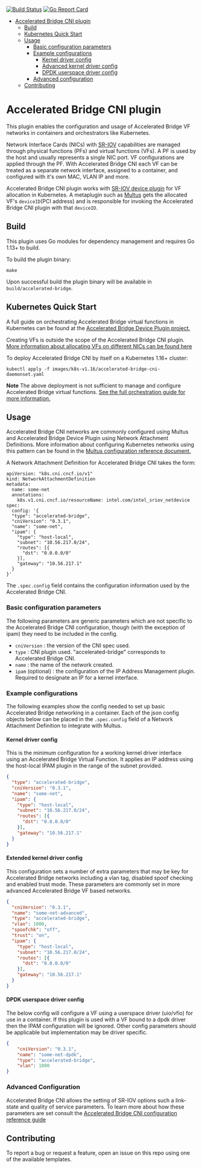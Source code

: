 [![Build Status](https://travis-ci.org/mellanox/accelerated-bridge-cni.svg?branch=master)](https://travis-ci.org/mellanox/accelerated-bridge-cni) [![Go Report Card](https://goreportcard.com/badge/github.com/mellanox/accelerated-bridge-cni)](https://goreportcard.com/report/github.com/mellanox/accelerated-bridge-cni)

   * [Accelerated Bridge CNI plugin](#accelerated-bridge-cni-plugin)
      * [Build](#build)
      * [Kubernetes Quick Start](#kubernetes-quick-start)
      * [Usage](#usage)
         * [Basic configuration parameters](#basic-configuration-parameters)
         * [Example configurations](#example-configurations)
            * [Kernel driver config](#kernel-driver-config)
            * [Advanced kernel driver config](#advanced-kernel-driver-config)
            * [DPDK userspace driver config](#dpdk-userspace-driver-config)
         * [Advanced configuration](#advanced-configuration)
      * [Contributing](#contributing)

# Accelerated Bridge CNI plugin
This plugin enables the configuration and usage of Accelerated Bridge VF networks in containers and orchestrators like Kubernetes.

Network Interface Cards (NICs) with [SR-IOV](http://blog.scottlowe.org/2009/12/02/what-is-sr-iov/) capabilities are managed through physical functions (PFs) and virtual functions (VFs). A PF is used by the host and usually represents a single NIC port. VF configurations are applied through the PF. With Accelerated Bridge CNI each VF can be treated as a separate network interface, assigned to a container, and configured with it's own MAC, VLAN IP and more.

Accelerated Bridge CNI plugin works with [SR-IOV device plugin](https://github.com/intel/sriov-network-device-plugin) for VF allocation in Kubernetes. A metaplugin such as [Multus](https://github.com/intel/multus-cni) gets the allocated VF's `deviceID`(PCI address) and is responsible for invoking the Accelerated Bridge CNI plugin with that `deviceID`.

## Build

This plugin uses Go modules for dependency management and requires Go 1.13+ to build.

To build the plugin binary:

``
make
``

Upon successful build the plugin binary will be available in `build/accelerated-bridge`.

## Kubernetes Quick Start
A full guide on orchestrating Accelerated Bridge virtual functions in Kubernetes can be found at the [Accelerated Bridge Device Plugin project.](https://github.com/intel/sriov-network-device-plugin#quick-start)

Creating VFs is outside the scope of the Accelerated Bridge CNI plugin. [More information about allocating VFs on different NICs can be found here](https://github.com/intel/sriov-network-device-plugin/blob/master/docs/vf-setup.md)

To deploy Accelerated Bridge CNI by itself on a Kubernetes 1.16+ cluster:

`kubectl apply -f images/k8s-v1.16/accelerated-bridge-cni-daemonset.yaml`

**Note** The above deployment is not sufficient to manage and configure Accelerated Bridge virtual functions. [See the full orchestration guide for more information.](https://github.com/intel/sriov-network-device-plugin#sr-iov-network-device-plugin)


## Usage
Accelerated Bridge CNI networks are commonly configured using Multus and Accelerated Bridge Device Plugin using Network Attachment Definitions. More information about configuring Kubernetes networks using this pattern can be found in the [Multus configuration reference document.](https://intel.github.io/multus-cni/doc/configuration.html)

A Network Attachment Definition for Accelerated Bridge CNI takes the form:

```
apiVersion: "k8s.cni.cncf.io/v1"
kind: NetworkAttachmentDefinition
metadata:
  name: some-net
  annotations:
    k8s.v1.cni.cncf.io/resourceName: intel.com/intel_sriov_netdevice
spec:
  config: '{
  "type": "accelerated-bridge",
  "cniVersion": "0.3.1",
  "name": "some-net",
  "ipam": {
    "type": "host-local",
    "subnet": "10.56.217.0/24",
    "routes": [{
      "dst": "0.0.0.0/0"
    }],
    "gateway": "10.56.217.1"
  }
}'
```

The `.spec.config` field contains the configuration information used by the Accelerated Bridge CNI.

### Basic configuration parameters

The following parameters are generic parameters which are not specific to the Accelerated Bridge CNI configuration, though (with the exception of ipam) they need to be included in the config.

* `cniVersion` : the version of the CNI spec used.
* `type` : CNI plugin used. "accelerated-bridge" corresponds to Accelerated Bridge CNI.
* `name` : the name of the network created.
* `ipam` (optional) : the configuration of the IP Address Management plugin. Required to designate an IP for a kernel interface.

### Example configurations
The following examples show the config needed to set up basic Accelerated Bridge networking in a container. Each of the json config objects below can be placed in the `.spec.config` field of a Network Attachment Definition to integrate with Multus.

#### Kernel driver config
This is the minimum configuration for a working kernel driver interface using an Accelerated Bridge Virtual Function. It applies an IP address using the host-local IPAM plugin in the range of the subnet provided.

```json
{
  "type": "accelerated-bridge",
  "cniVersion": "0.3.1",
  "name": "some-net",
  "ipam": {
    "type": "host-local",
    "subnet": "10.56.217.0/24",
    "routes": [{
      "dst": "0.0.0.0/0"
    }],
    "gateway": "10.56.217.1"
  }
}
```

#### Extended kernel driver config
This configuration sets a number of extra parameters that may be key for Accelerated Bridge networks including a vlan tag, disabled spoof checking and enabled trust mode. These parameters are commonly set in more advanced Accelerated Bridge VF based networks.

```json
{
  "cniVersion": "0.3.1",
  "name": "some-net-advanced",
  "type": "accelerated-bridge",
  "vlan": 1000,
  "spoofchk": "off",
  "trust": "on",
  "ipam": {
    "type": "host-local",
    "subnet": "10.56.217.0/24",
    "routes": [{
      "dst": "0.0.0.0/0"
    }],
    "gateway": "10.56.217.1"
  }
}
```

#### DPDK userspace driver config

The below config will configure a VF using a userspace driver (uio/vfio) for use in a container. If this plugin is used with a VF bound to a dpdk driver then the IPAM configuration will be ignored. Other config parameters should be applicable but implementation may be driver specific.

```json
{
    "cniVersion": "0.3.1",
    "name": "some-net-dpdk",
    "type": "accelerated-bridge",
    "vlan": 1000
}
```

### Advanced Configuration

Accelerated Bridge CNI allows the setting of SR-IOV options such a link-state and quality of service parameters. To learn more about how these parameters are set consult the [Accelerated Bridge CNI configuration reference guide](docs/configuration-reference.md)

## Contributing
To report a bug or request a feature, open an issue on this repo using one of the available templates.
